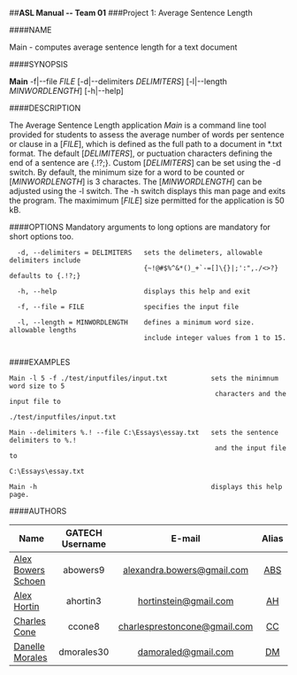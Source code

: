 ##**ASL Manual -- Team 01**
###Project 1: Average Sentence Length

####NAME       

Main - computes average sentence length for a text document

####SYNOPSIS        

**Main** -f|--file _FILE_ [-d|--delimiters _DELIMITERS_] [-l|--length _MINWORDLENGTH_] [-h|--help]


####DESCRIPTION    

The Average Sentence Length application *Main* is a command line tool provided for students to assess the average number of words per sentence or clause in a [_FILE_], which is defined as the full path to a document in *.txt format.  The default [_DELIMITERS_], or puctuation characters defining the end of a sentence are {.!?;}.  Custom [_DELIMITERS_] can be set using the -d switch.  By default, the minimum size for a word to be counted or [_MINWORDLENGTH_] is 3 charactes.  The [_MINWORDLENGTH_] can be adjusted using the -l switch. The -h switch displays this man page and exits the program.  The maximimum [_FILE_] size permitted for the application is 50 kB.   


####OPTIONS
Mandatory arguments to long options are mandatory for short options too.
```
  -d, --delimiters = DELIMITERS   sets the delimeters, allowable delimiters include 
                                  {~!@#$%^&*()_+`-=[]\{}|;':",./<>?}  defaults to {.!?;}
                                
  -h, --help                      displays this help and exit
  
  -f, --file = FILE               specifies the input file
  
  -l, --length = MINWORDLENGTH    defines a minimum word size.  allowable lengths 
                                  include integer values from 1 to 15.
  
```

####EXAMPLES
```
Main -l 5 -f ./test/inputfiles/input.txt           sets the minimnum word size to 5  
                                                    characters and the input file to 
                                                    ./test/inputfiles/input.txt 
        
Main --delimiters %.! --file C:\Essays\essay.txt   sets the sentence delimiters to %.! 
                                                    and the input file to 
                                                    C:\Essays\essay.txt

Main -h                                            displays this help page.

```
####AUTHORS      

| Name  				| GATECH Username		| E-mail						| Alias |
| --------------------- |:---------------------:|:-----------------------------:|:-----:| 
| [Alex Bowers Schoen](http://github.com/bowersaa )  	| abowers9				| alexandra.bowers@gmail.com 	| [ABS](http://github.com/bowersaa )   |
| [Alex Hortin](http://github.com/hortinstein) 	 		| ahortin3				| hortinstein@gmail.com  		| [AH](http://github.com/hortinstein )    |
| [Charles Cone](http://github.com/ccone8)  	 		| ccone8		        | charlesprestoncone@gmail.com  | [CC](http://github.com/ccone8 )    |
| [Danelle Morales](http://github.com/DannieMorales) 		| dmorales30			| damoraled@gmail.com | [DM](http://github.com/DannieMorales)   |

